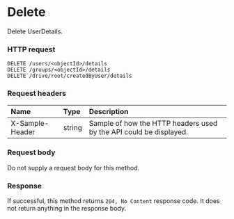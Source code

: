 # Delete

Delete UserDetails.
### HTTP request
```http
DELETE /users/<objectId>/details
DELETE /groups/<objectId>/details
DELETE /drive/root/createdByUser/details

```
### Request headers
| Name       | Type | Description|
|:---------------|:--------|:----------|
| X-Sample-Header  | string  | Sample of how the HTTP headers used by the API could be displayed.|

### Request body
Do not supply a request body for this method.


### Response
If successful, this method returns `204, No Content` response code. It does not return anything in the response body.


<!-- uuid: f15d4aa7-06d2-4428-bcc5-d88f8d46ddd9
2015-10-09 17:20:42 UTC -->